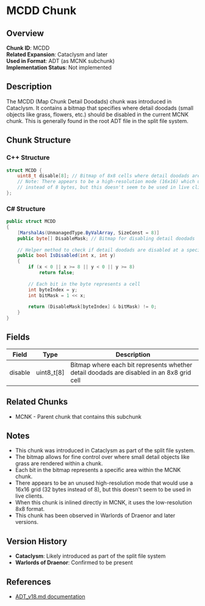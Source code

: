 # MCDD Chunk

## Overview
**Chunk ID**: MCDD  
**Related Expansion**: Cataclysm and later  
**Used in Format**: ADT (as MCNK subchunk)  
**Implementation Status**: Not implemented

## Description
The MCDD (Map Chunk Detail Doodads) chunk was introduced in Cataclysm. It contains a bitmap that specifies where detail doodads (small objects like grass, flowers, etc.) should be disabled in the current MCNK chunk. This is generally found in the root ADT file in the split file system.

## Chunk Structure

### C++ Structure
```cpp
struct MCDD {
    uint8_t disable[8]; // Bitmap of 8x8 cells where detail doodads are disabled
    // Note: There appears to be a high-resolution mode (16x16) which uses 32 bytes
    // instead of 8 bytes, but this doesn't seem to be used in live clients
};
```

### C# Structure
```csharp
public struct MCDD
{
    [MarshalAs(UnmanagedType.ByValArray, SizeConst = 8)]
    public byte[] DisableMask; // Bitmap for disabling detail doodads
    
    // Helper method to check if detail doodads are disabled at a specific position
    public bool IsDisabled(int x, int y)
    {
        if (x < 0 || x >= 8 || y < 0 || y >= 8)
            return false;
            
        // Each bit in the byte represents a cell
        int byteIndex = y;
        int bitMask = 1 << x;
        
        return (DisableMask[byteIndex] & bitMask) != 0;
    }
}
```

## Fields

| Field | Type | Description |
|-------|------|-------------|
| disable | uint8_t[8] | Bitmap where each bit represents whether detail doodads are disabled in an 8x8 grid cell |

## Related Chunks
- MCNK - Parent chunk that contains this subchunk

## Notes
- This chunk was introduced in Cataclysm as part of the split file system.
- The bitmap allows for fine control over where small detail objects like grass are rendered within a chunk.
- Each bit in the bitmap represents a specific area within the MCNK chunk.
- There appears to be an unused high-resolution mode that would use a 16x16 grid (32 bytes instead of 8), but this doesn't seem to be used in live clients.
- When this chunk is inlined directly in MCNK, it uses the low-resolution 8x8 format.
- This chunk has been observed in Warlords of Draenor and later versions.

## Version History
- **Cataclysm**: Likely introduced as part of the split file system
- **Warlords of Draenor**: Confirmed to be present

## References
- [ADT_v18.md documentation](../../docs/ADT_v18.md) 